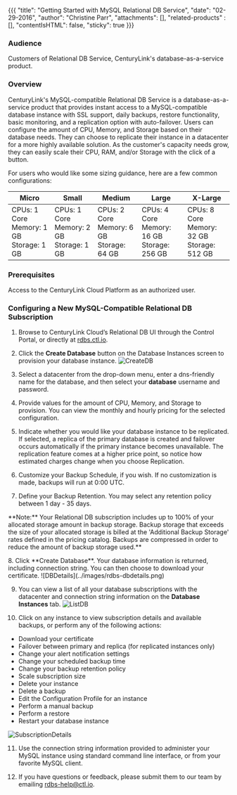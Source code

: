 {{{
  "title": "Getting Started with MySQL Relational DB Service",
  "date": "02-29-2016",
  "author": "Christine Parr",
  "attachments": [],
  "related-products" : [],
  "contentIsHTML": false,
  "sticky": true
}}}

### Audience
Customers of Relational DB Service, CenturyLink's database-as-a-service product.  

### Overview
CenturyLink's MySQL-compatible Relational DB Service is a database-as-a-service product that provides instant access to a MySQL-compatible database instance with SSL support, daily backups, restore functionality, basic monitoring, and a replication option with auto-failover. Users can configure the amount of CPU, Memory, and Storage based on their database needs. They can choose to replicate their instance in a datacenter for a more highly available solution. As the customer's capacity needs grow, they can easily scale their CPU, RAM, and/or Storage with the click of a button.  

For users who would like some sizing guidance, here are a few common configurations:

**Micro**|**Small**|**Medium**|**Large**|**X-Large**
-----------|-----------|--------------|------------ |------------
CPUs: 1 Core<br>Memory: 1 GB<br>Storage: 1 GB |CPUs: 1 Core<br>Memory: 2 GB<br>Storage: 1 GB|CPUs: 2 Core<br>Memory: 6 GB<br>Storage: 64 GB|CPUs: 4 Core<br>Memory: 16 GB<br>Storage: 256 GB |CPUs: 8 Core<br>Memory: 32 GB<br>Storage: 512 GB

### Prerequisites
Access to the CenturyLink Cloud Platform as an authorized user.

### Configuring a New MySQL-Compatible Relational DB Subscription
1. Browse to CenturyLink Cloud’s Relational DB UI through the Control Portal, or directly at [rdbs.ctl.io](https://rdbs.ctl.io).

2. Click the **Create Database** button on the Database Instances screen to provision your database instance.
   ![CreateDB](../images/rdbs-createdb.png)

3. Select a datacenter from the drop-down menu, enter a dns-friendly name for the database, and then select your **database** username and password.

4. Provide values for the amount of CPU, Memory, and Storage to provision. You can view the monthly and hourly pricing for the selected configuration.

5. Indicate whether you would like your database instance to be replicated. If selected, a replica of the primary database is created and failover occurs automatically if the primary instance becomes unavailable. The replication feature comes at a higher price point, so notice how estimated charges change when you choose Replication.

6. Customize your Backup Schedule, if you wish. If no customization is made, backups will run at 0:00 UTC.

7. Define your Backup Retention. You may select any retention policy between 1 day - 35 days.
<p>
**Note:** Your Relational DB subscription includes up to 100% of your allocated storage amount in backup storage. Backup storage that exceeds the size of your allocated storage is billed at the 'Additional Backup Storage' rates defined in the pricing catalog. Backups are compressed in order to reduce the amount of backup storage used.**
<p>
8. Click **Create Database**. Your database information is returned, including connection string. You can then choose to download your certificate.
   ![DBDetails](../images/rdbs-dbdetails.png)

9. You can view a list of all your database subscriptions with the datacenter and connection string information on the **Database Instances** tab.
   ![ListDB](../images/rdbs-dblist.png)

10. Click on any instance to view subscription details and available backups, or perform any of the following actions:
   * Download your certificate
   * Failover between primary and replica (for replicated instances only)
   * Change your alert notification settings
   * Change your scheduled backup time
   * Change your backup retention policy
   * Scale subscription size
   * Delete your instance
   * Delete a backup
   * Edit the Configuration Profile for an instance
   * Perform a manual backup
   * Perform a restore
   * Restart your database instance
<p>

   ![SubscriptionDetails](../images/rdbs-subscriptiondetails.png)

11. Use the connection string information provided to administer your MySQL instance using standard command line interface, or from your favorite MySQL client.

12. If you have questions or feedback, please submit them to our team by emailing <a href="mailto:rdbs-help@ctl.io">rdbs-help@ctl.io</a>.
